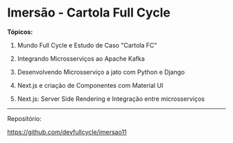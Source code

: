 # Imersão - Cartola Full Cycle

**Tópicos:**

1. Mundo Full Cycle e Estudo de Caso "Cartola FC"

2. Integrando Microsserviços ao Apache Kafka

3. Desenvolvendo Microsserviço a jato com Python e Django

4. Next.js e criação de Componentes com Material UI

5. Next.js: Server Side Rendering e Integração entre microsserviços


---

Repositório:

https://github.com/devfullcycle/imersao11
